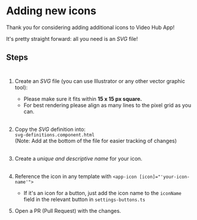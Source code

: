 # Adding new icons

Thank you for considering adding additional icons to Video Hub App!

It's pretty straight forward: all you need is an _SVG_ file! 

## Steps <br><br>

1. Create an _SVG_ file (you can use Illustrator or any other vector graphic tool):

   - Please make sure it fits within <strong>15 x 15 px square.</strong>
   - For best rendering please align as many lines to the pixel grid as you can.<br><br>

2. Copy the _SVG_ definition into: <br> `svg-definitions.component.html` <br>(Note: Add at the bottom of the file for easier tracking of changes)<br><br>

3. Create a <em>unique and descriptive name </em> for your icon. <br><br>

4. Reference the icon in any template with `<app-icon [icon]="'your-icon-name'">`
   - If it's an icon for a button, just add the icon name to the `iconName` field in the relevant button in `settings-buttons.ts`
5. Open a PR (Pull Request) with the changes.
